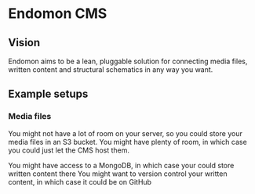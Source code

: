 # Endomon CMS

## Vision
Endomon aims to be a lean, pluggable solution for connecting media files, written content and structural schematics in any way you want.

## Example setups
### Media files
You might not have a lot of room on your server, so you could store your media files in an S3 bucket.
You might have plenty of room, in which case you could just let the CMS host them.

You might have access to a MongoDB, in which case your could store written content there
You might want to version control your written content, in which case it could be on GitHub
